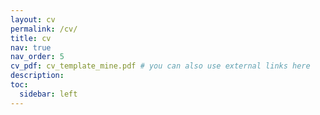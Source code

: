 ```yaml
---
layout: cv
permalink: /cv/
title: cv
nav: true
nav_order: 5
cv_pdf: cv_template_mine.pdf # you can also use external links here
description: 
toc:
  sidebar: left
---
```

